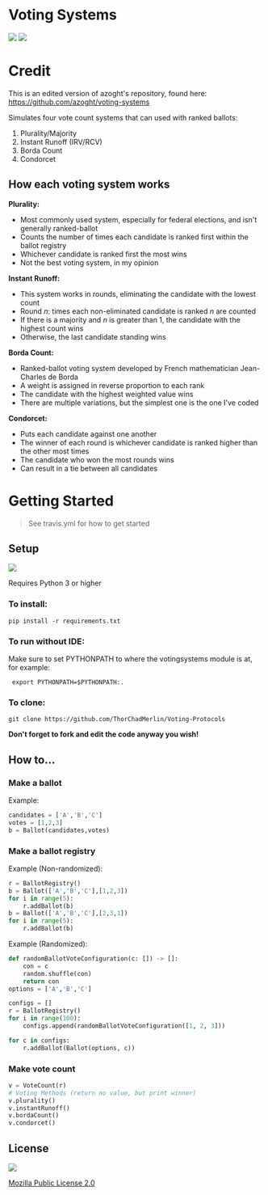 # Voting Systems
![](https://travis-ci.com/azoght/voting-systems.svg?branch=master)
![](https://img.shields.io/badge/made%20with-python-gray&color=?color=f50505&style=for-the-badge)

# Credit
This is an edited version of azoght's repository, found here:
https://github.com/azoght/voting-systems

Simulates four vote count systems that can used with ranked ballots:
1. Plurality/Majority
2. Instant Runoff (IRV/RCV)
3. Borda Count
4. Condorcet

## How each voting system works

**Plurality:**
* Most commonly used system, especially for federal elections, and isn't generally ranked-ballot
* Counts the number of times each candidate is ranked first within the ballot registry
* Whichever candidate is ranked first the most wins
* Not the best voting system, in my opinion

**Instant Runoff:**
* This system works in rounds, eliminating the candidate with the lowest count
* Round _n_: times each non-eliminated candidate is ranked _n_ are counted
* If there is a majority and _n_ is greater than 1, the candidate with the highest count wins
* Otherwise, the last candidate standing wins

**Borda Count:**
* Ranked-ballot voting system developed by French mathematician Jean-Charles de Borda
* A weight is assigned in reverse proportion to each rank
* The candidate with the highest weighted value wins
* There are multiple variations, but the simplest one is the one I've coded

**Condorcet:**
* Puts each candidate against one another
* The winner of each round is whichever candidate is ranked higher than the other most times
* The candidate who won the most rounds wins
* Can result in a tie between all candidates

# Getting Started

> See travis.yml for how to get started

## Setup
![](https://img.shields.io/badge/python-3.8-blue) 

Requires Python 3 or higher

### To install:

```
pip install -r requirements.txt
```

### To run without IDE:

Make sure to set PYTHONPATH to where the votingsystems module is at, for example:

```
 export PYTHONPATH=$PYTHONPATH:.

```


### To clone:

```
git clone https://github.com/ThorChadMerlin/Voting-Protocols
```

__Don't forget to fork and edit the code anyway you wish!__

## How to...

### Make a ballot

Example:
```python
candidates = ['A','B','C']
votes = [1,2,3]
b = Ballot(candidates,votes)
```
### Make a ballot registry

Example (Non-randomized):
```python
r = BallotRegistry()
b = Ballot(['A','B','C'],[1,2,3])
for i in range(5):
    r.addBallot(b)
b = Ballot(['A','B','C'],[2,3,1])
for i in range(5):
    r.addBallot(b)
```
Example (Randomized):
```python
def randomBallotVoteConfiguration(c: []) -> []:
    con = c
    random.shuffle(con)
    return con
options = ['A','B','C']

configs = []
r = BallotRegistry()
for i in range(100):
    configs.append(randomBallotVoteConfiguration([1, 2, 3]))

for c in configs:
    r.addBallot(Ballot(options, c))
```

### Make vote count

```python
v = VoteCount(r)
# Voting Methods (return no value, but print winner)
v.plurality()
v.instantRunoff()
v.bordaCount()
v.condorcet()
```

## License

![](https://img.shields.io/badge/license-mpl%202.0-blue&color=?color=2c6ee8)

[Mozilla Public License 2.0](https://www.mozilla.org/en-US/MPL/2.0/)
